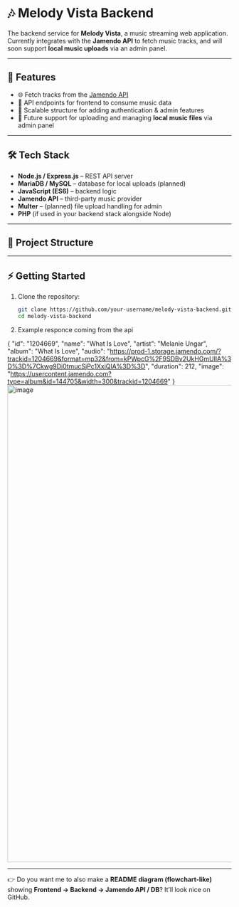# 🎶 Melody Vista Backend  

The backend service for **Melody Vista**, a music streaming web application.  
Currently integrates with the **Jamendo API** to fetch music tracks, and will soon support **local music uploads** via an admin panel.  

---

## 🚀 Features
- 🌐 Fetch tracks from the [Jamendo API](https://api.jamendo.com/v3.0/tracks)  
- 📂 API endpoints for frontend to consume music data  
- 🔐 Scalable structure for adding authentication & admin features  
- 🎵 Future support for uploading and managing **local music files** via admin panel  

---

## 🛠 Tech Stack
- **Node.js / Express.js** – REST API server  
- **MariaDB / MySQL** – database for local uploads (planned)  
- **JavaScript (ES6)** – backend logic  
- **Jamendo API** – third-party music provider  
- **Multer** – (planned) file upload handling for admin  
- **PHP** (if used in your backend stack alongside Node)  

---

## 📂 Project Structure

---

## ⚡ Getting Started

1. Clone the repository:
   ```bash
   git clone https://github.com/your-username/melody-vista-backend.git
   cd melody-vista-backend

2. Example responce coming from the api

  {
      "id": "1204669",
      "name": "What Is Love",
      "artist": "Melanie Ungar",
      "album": "What Is Love",
      "audio": "https://prod-1.storage.jamendo.com/?trackid=1204669&format=mp32&from=kPWpcG%2F9SDBv2UkHGmUIlA%3D%3D%7Ckwg9Di0tmucSjPc1XxiQlA%3D%3D",
      "duration": 212,
      "image": "https://usercontent.jamendo.com?type=album&id=144705&width=300&trackid=1204669"
  }
<img width="1910" height="1073" alt="image" src="https://github.com/user-attachments/assets/11b8747f-07b7-4a7f-9be1-f0c7646abfb2" />


---

👉 Do you want me to also make a **README diagram (flowchart-like)** showing **Frontend → Backend → Jamendo API / DB**? It’ll look nice on GitHub.

